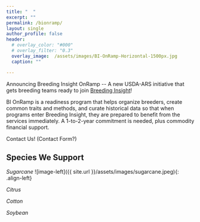 ```yaml
---
title: "  "
excerpt: ""
permalink: /bionramp/
layout: single
author_profile: false
header:
  # overlay_color: "#000"
  # overlay_filter: "0.3"
  overlay_image:  /assets/images/BI-OnRamp-Horizontal-1500px.jpg
  caption: ""

---
```


Announcing Breeding Insight OnRamp --  A new USDA-ARS initiative that gets breeding teams ready to join [Breeding Insight](https://breedinginsight.org/)!

BI OnRamp is a readiness program that helps organize breeders, create common traits and methods, and curate historical data so that when programs enter Breeding Insight, they are prepared to benefit from the services immediately.  A 1-to-2-year commitment is needed, plus commodity financial support.

Contact Us! (Contact Form?)

## Species We Support 

_Sugarcane_
![image-left]({{ site.url }}/assets/images/sugarcane.jpeg){: .align-left}

_Citrus_

_Cotton_


_Soybean_




